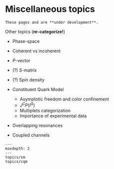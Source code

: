 # Miscellaneous topics

```{warning}
These pages and are **under development**.
```

Other topics (**re-categorize!**)

- Phase-space
- Coherent vs incoherent
- $P$-vector
- (?) $S$-matrix
- (?) Spin density
- Constituent Quark Model

  - Asymptotic freedom and color confinement
  - $J^CP(I^G)$
  - Multiplets categorization
  - Importance of experimental data

- Overlapping resonances
- Coupled channels

```{toctree}
---
maxdepth: 2
---
topics/sm
topics/cqm
```
